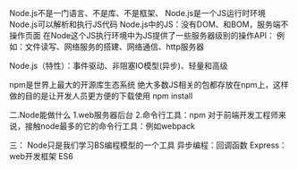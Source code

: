 Node.js不是一门语言、不是库、不是框架、
Node.js是一个JS运行时环境
Node.js可以解析和执行JS代码
Node.js中的JS：没有DOM、和BOM，服务端不操作页面
    在Node这个JS执行环境中为JS提供了一些服务器级别的操作API：
    例如：文件读写、网络服务的搭建、网络通信、http服务器
    

Node.js（特性）：事件驱动、非阻塞IO模型(异步)、轻量和高级

npm是世界上最大的开源库生态系统
绝大多数JS相关的包都存放在npm上，这样做的目的是让开发人员更方便的下载使用
npm install 

二.Node能做什么
1.web服务器后台
2.命令行工具：npm
对于前端开发工程师来说，接触node最多的它的命令行工具：例如webpack

三：
Node只是我们学习BS编程模型的一个工具
异步编程：回调函数
Express：web开发框架
ES6